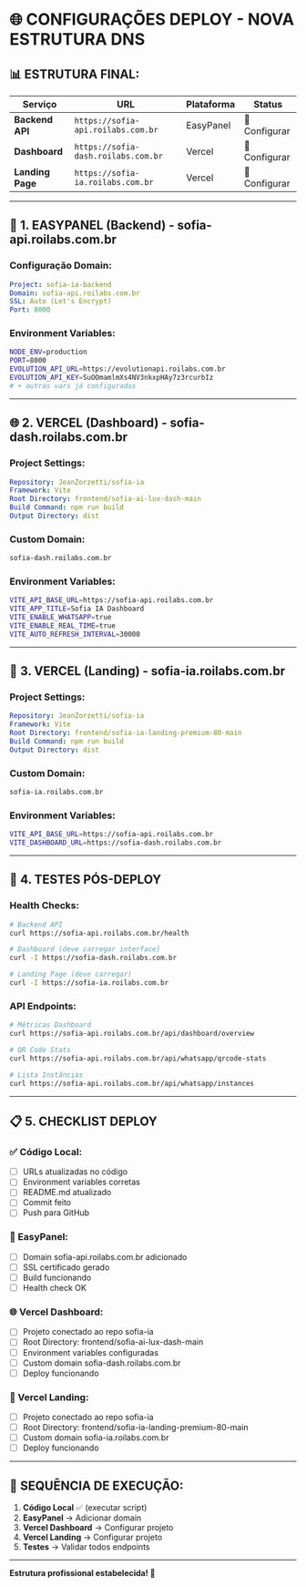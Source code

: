 # 🌐 CONFIGURAÇÕES DEPLOY - NOVA ESTRUTURA DNS

## 📊 **ESTRUTURA FINAL:**

| Serviço | URL | Plataforma | Status |
|---------|-----|------------|--------|
| **Backend API** | `https://sofia-api.roilabs.com.br` | EasyPanel | 🔄 Configurar |
| **Dashboard** | `https://sofia-dash.roilabs.com.br` | Vercel | 🔄 Configurar |
| **Landing Page** | `https://sofia-ia.roilabs.com.br` | Vercel | 🔄 Configurar |

---

## 🔧 **1. EASYPANEL (Backend) - sofia-api.roilabs.com.br**

### **Configuração Domain:**
```yaml
Project: sofia-ia-backend
Domain: sofia-api.roilabs.com.br
SSL: Auto (Let's Encrypt)
Port: 8000
```

### **Environment Variables:**
```bash
NODE_ENV=production
PORT=8000
EVOLUTION_API_URL=https://evolutionapi.roilabs.com.br
EVOLUTION_API_KEY=SuOOmamlmXs4NV3nkxpHAy7z3rcurbIz
# + outras vars já configuradas
```

---

## 🌐 **2. VERCEL (Dashboard) - sofia-dash.roilabs.com.br**

### **Project Settings:**
```yaml
Repository: JeanZorzetti/sofia-ia
Framework: Vite
Root Directory: frontend/sofia-ai-lux-dash-main
Build Command: npm run build
Output Directory: dist
```

### **Custom Domain:**
```bash
sofia-dash.roilabs.com.br
```

### **Environment Variables:**
```bash
VITE_API_BASE_URL=https://sofia-api.roilabs.com.br
VITE_APP_TITLE=Sofia IA Dashboard
VITE_ENABLE_WHATSAPP=true
VITE_ENABLE_REAL_TIME=true
VITE_AUTO_REFRESH_INTERVAL=30000
```

---

## 🎯 **3. VERCEL (Landing) - sofia-ia.roilabs.com.br**

### **Project Settings:**
```yaml
Repository: JeanZorzetti/sofia-ia
Framework: Vite
Root Directory: frontend/sofia-ia-landing-premium-80-main
Build Command: npm run build
Output Directory: dist
```

### **Custom Domain:**
```bash
sofia-ia.roilabs.com.br
```

### **Environment Variables:**
```bash
VITE_API_BASE_URL=https://sofia-api.roilabs.com.br
VITE_DASHBOARD_URL=https://sofia-dash.roilabs.com.br
```

---

## 🧪 **4. TESTES PÓS-DEPLOY**

### **Health Checks:**
```bash
# Backend API
curl https://sofia-api.roilabs.com.br/health

# Dashboard (deve carregar interface)
curl -I https://sofia-dash.roilabs.com.br

# Landing Page (deve carregar)
curl -I https://sofia-ia.roilabs.com.br
```

### **API Endpoints:**
```bash
# Métricas Dashboard
curl https://sofia-api.roilabs.com.br/api/dashboard/overview

# QR Code Stats
curl https://sofia-api.roilabs.com.br/api/whatsapp/qrcode-stats

# Lista Instâncias
curl https://sofia-api.roilabs.com.br/api/whatsapp/instances
```

---

## 📋 **5. CHECKLIST DEPLOY**

### **✅ Código Local:**
- [ ] URLs atualizadas no código
- [ ] Environment variables corretas
- [ ] README.md atualizado
- [ ] Commit feito
- [ ] Push para GitHub

### **🔧 EasyPanel:**
- [ ] Domain sofia-api.roilabs.com.br adicionado
- [ ] SSL certificado gerado
- [ ] Build funcionando
- [ ] Health check OK

### **🌐 Vercel Dashboard:**
- [ ] Projeto conectado ao repo sofia-ia
- [ ] Root Directory: frontend/sofia-ai-lux-dash-main
- [ ] Environment variables configuradas
- [ ] Custom domain sofia-dash.roilabs.com.br
- [ ] Deploy funcionando

### **🎯 Vercel Landing:**
- [ ] Projeto conectado ao repo sofia-ia
- [ ] Root Directory: frontend/sofia-ia-landing-premium-80-main
- [ ] Custom domain sofia-ia.roilabs.com.br
- [ ] Deploy funcionando

---

## 🚀 **SEQUÊNCIA DE EXECUÇÃO:**

1. **Código Local** ✅ (executar script)
2. **EasyPanel** → Adicionar domain
3. **Vercel Dashboard** → Configurar projeto
4. **Vercel Landing** → Configurar projeto
5. **Testes** → Validar todos endpoints

---

**Estrutura profissional estabelecida! 🎉**
